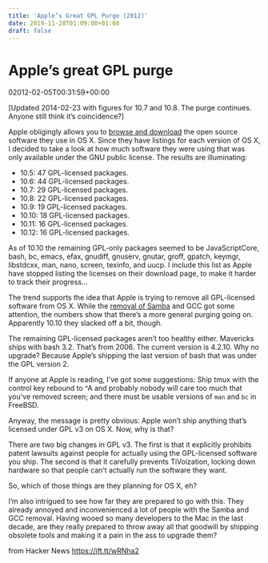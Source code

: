 ```yaml
---
title: 'Apple’s Great GPL Purge (2012)'
date: 2019-11-28T01:09:00+01:00
draft: false
---
```


Apple’s great GPL purge
=======================

02012-02-05T00:31:59+00:00

\[Updated 2014-02-23 with figures for 10.7 and 10.8. The purge continues. Anyone still think it’s coincidence?\]

Apple obligingly allows you to [browse and download](http://opensource.apple.com/) the open source software they use in OS X. Since they have listings for each version of OS X, I decided to take a look at how much software they were using that was only available under the GNU public license. The results are illuminating:

*   10.5: 47 GPL-licensed packages.
*   10.6: 44 GPL-licensed packages.
*   10.7: 29 GPL-licensed packages.
*   10.8: 22 GPL-licensed packages.
*   10.9: 19 GPL-licensed packages.
*   10.10: 18 GPL-licensed packages.
*   10.11: 16 GPL-licensed packages.
*   10.12: 16 GPL-licensed packages.

As of 10.10 the remaining GPL-only packages seemed to be JavaScriptCore, bash, bc, emacs, efax, gnudiff, gnuserv, gnutar, groff, gpatch, keymgr, libstdcxx, man, nano, screen, texinfo, and uucp. I include this list as Apple have stopped listing the licenses on their download page, to make it harder to track their progress…

The trend supports the idea that Apple is trying to remove all GPL-licensed software from OS X. While the [removal of Samba](http://reviews.cnet.com/8301-13727_7-20046383-263.html) and GCC got some attention, the numbers show that there’s a more general purging going on. Apparently 10.10 they slacked off a bit, though.

The remaining GPL-licensed packages aren’t too healthy either. Mavericks ships with bash 3.2. That’s from 2006. The current version is 4.2.10. Why no upgrade? Because Apple’s shipping the last version of bash that was under the GPL version 2.

If anyone at Apple is reading, I’ve got some suggestions: Ship tmux with the control key rebound to ^A and probably nobody will care too much that you’ve removed screen; and there must be usable versions of `man` and `bc` in FreeBSD.

Anyway, the message is pretty obvious: Apple won’t ship anything that’s licensed under GPL v3 on OS X. Now, why is that?

There are two big changes in GPL v3. The first is that it explicitly prohibits patent lawsuits against people for actually using the GPL-licensed software you ship. The second is that it carefully prevents TiVoization, locking down hardware so that people can’t actually run the software they want.

So, which of those things are they planning for OS X, eh?

I’m also intrigued to see how far they are prepared to go with this. They already annoyed and inconvenienced a lot of people with the Samba and GCC removal. Having wooed so many developers to the Mac in the last decade, are they really prepared to throw away all that goodwill by shipping obsolete tools and making it a pain in the ass to upgrade them?

  
  
from Hacker News https://ift.tt/wRNha2